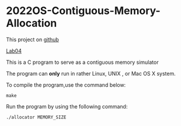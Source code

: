 # 2022OS-Contiguous-Memory-Allocation

This project on [github](https://github.com/AmiliaSama/Contiguous-Memory-Allocation)

[Lab04](Lab04.pdf)

This is a C program to serve as a contiguous memory simulator

The program can **only** run in rather Linux, UNIX , or Mac OS X system.

To compile the program,use the command below:

```
make
```

Run the program by using the following command:

```
./allocator MEMORY_SIZE
```